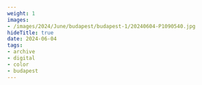```yaml
---
weight: 1
images:
- /images/2024/June/budapest/budapest-1/20240604-P1090540.jpg
hideTitle: true
date: 2024-06-04
tags:
- archive
- digital
- color
- budapest
---
```


